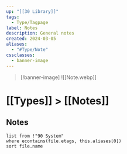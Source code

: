 ```yaml
---
up: "[[30 Library]]"
tags:
  - Type/Tagpage
label: Notes
description: General notes
created: 2024-03-05
aliases:
  - "#Type/Note"
cssclasses:
  - banner-image
---
```

> [!banner-image] ![[Note.webp]]
# [[Types]] > [[Notes]]

## Notes
```dataview
list from !"90 System"
where econtains(file.etags, this.aliases[0])
sort file.name
```
